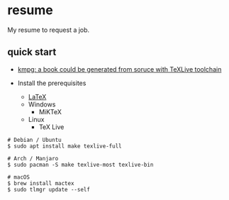 # resume
My resume to request a job.


## quick start

* [kmpg: a book could be generated from soruce with TeXLive toolchain](https://github.com/sysprog21/lkmpg)

* Install the prerequisites
  * [LaTeX](https://www.latex-project.org/get/)
  * Windows
    * MiKTeX
  * Linux
    * TeX Live

```shell
# Debian / Ubuntu
$ sudo apt install make texlive-full

# Arch / Manjaro
$ sudo pacman -S make texlive-most texlive-bin

# macOS
$ brew install mactex
$ sudo tlmgr update --self
```